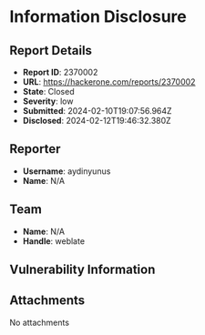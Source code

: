 # Information Disclosure

## Report Details
- **Report ID**: 2370002
- **URL**: https://hackerone.com/reports/2370002
- **State**: Closed
- **Severity**: low
- **Submitted**: 2024-02-10T19:07:56.964Z
- **Disclosed**: 2024-02-12T19:46:32.380Z

## Reporter
- **Username**: aydinyunus
- **Name**: N/A

## Team
- **Name**: N/A
- **Handle**: weblate

## Vulnerability Information


## Attachments
No attachments
